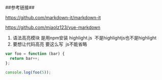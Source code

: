 ##参考链接##

https://github.com/markdown-it/markdown-it

https://github.com/miaolz123/vue-markdown

1. 语法高亮模块 是用npm安装 highlight.js  不是highlightjs也不是highlight
2. 要想让代码高亮 要这么写  js不能省略
``` js
var foo = function (bar) {
  return bar++;
};

console.log(foo(5));
```
